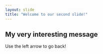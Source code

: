 ```yaml
---
layout: slide
title: "Welcome to our second slide!"
---
```

## My very interesting message 
Use the left arrow to go back!
